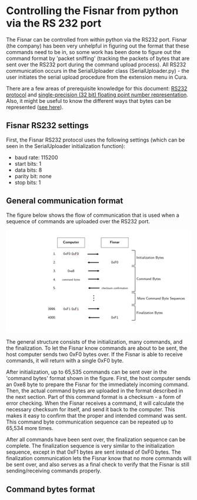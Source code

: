 <in progress>

# Controlling the Fisnar from python via the RS 232 port
The Fisnar can be controlled from within python via the RS232 port. Fisnar
(the company) has been very unhelpful in figuring out the format that these
commands need to be in, so some work has been done to figure out the command
format by 'packet sniffing' (tracking the packets of bytes that are sent over
the RS232 port during the command upload process). All RS232 communication occurs
in the SerialUploader class (SerialUploader.py) - the user initiates the serial
upload procedure from the extension menu in Cura.

There are a few areas of prerequisite knowledge for this document: [RS232 protocol](https://circuitdigest.com/article/rs232-serial-communication-protocol-basics-specifications#:~:text=RS232%20is%20a%20standard%20protocol,data%20exchange%20between%20the%20devices.)
and [single-precision (32 bit) floating point number representation](https://www.geeksforgeeks.org/ieee-standard-754-floating-point-numbers/).
Also, it might be useful to know the different ways that bytes can be represented
([see here](http://www.edu4java.com/en/concepts/hexadecimal-binary-number-byte-bit-word.html)).

## Fisnar RS232 settings
First, the Fisnar RS232 protocol uses the following settings (which can be seen
in the SerialUploader initialization function):
- baud rate: 115200
- start bits: 1
- data bits: 8
- parity bit: none
- stop bits: 1

## General communication format
The figure below shows the flow of communication that is used when a sequence
of commands are uploaded over the RS232 port.

![](doc_pics/RS232_comm_figure.png)

The general structure consists of the initialization, many commands,
and the finalization. To let the Fisnar know commands are about to be sent, the host computer sends two 0xF0 bytes over. If the Fisnar is able to receive commands, it will return with a single 0xF0 byte.

After initialization, up to 65,535 commands can be sent over in the 'command bytes' format shown in the figure. First, the host computer sends an 0xe8 byte to prepare the Fisnar for the immediately incoming command. Then, the actual command bytes are uploaded in the format described in the next section. Part of this command format is a checksum - a form of error checking. When the Fisnar receives a command, it will calculate the necessary checksum for itself, and send it back to the computer. This makes
it easy to confirm that the proper and intended command was sent. This command byte communication sequence can be repeated up to 65,534 more times.

After all commands have been sent over, the finalization sequence can be complete. The finalization sequence is very similar to the initialization sequence, except in that 0xF1 bytes are sent instead of 0xF0 bytes. The finalization communication lets the Fisnar know that no more commands will be sent over, and also serves as a final check to verify that the Fisnar is still sending/receiving commands properly.

## Command bytes format
